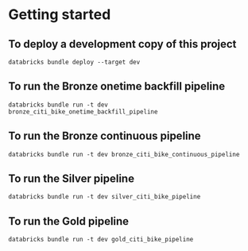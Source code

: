 # Getting started

## To deploy a development copy of this project

```
databricks bundle deploy --target dev
```

## To run the Bronze onetime backfill pipeline

```
databricks bundle run -t dev bronze_citi_bike_onetime_backfill_pipeline
```

## To run the Bronze continuous pipeline

```
databricks bundle run -t dev bronze_citi_bike_continuous_pipeline
```

## To run the Silver pipeline

```
databricks bundle run -t dev silver_citi_bike_pipeline
```

## To run the Gold pipeline

```
databricks bundle run -t dev gold_citi_bike_pipeline
```

